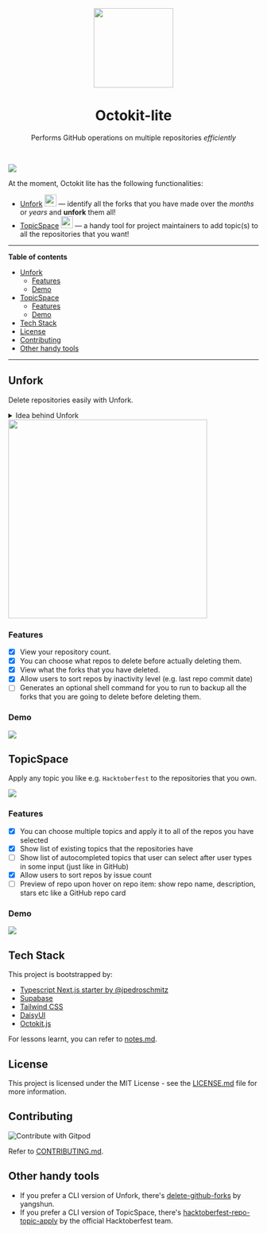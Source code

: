 <div align='center'>
    <img width='160' src='public/logo.png' />
    <h1>Octokit-lite</h1>
    <p>Performs GitHub operations on multiple repositories <i>efficiently</i></p>
    <br />
  <a href="https://gitpod.io/github.com/lyqht/Octokit-lite/">
  </a>
</div>

<a href="https://discord.gg/7y6RXemP"><img src="https://badgen.net/badge/icon/Discord?icon=discord&label" /></a>

At the moment, Octokit lite has the following functionalities:
- [Unfork](#unfork) <img width='24' src='public/unfork_logo.png' /> — identify all the forks that you have made over the _months_ or _years_ and **unfork** them all!
- [TopicSpace](#topicspace) <img width='24' src='public/topicspace_logo.svg' /> — a handy tool for project maintainers to add topic(s) to all the repositories that you want!

---

**Table of contents**
- [Unfork](#unfork)
  - [Features](#features)
  - [Demo](#demo)
- [TopicSpace](#topicspace)
  - [Features](#features-1)
  - [Demo](#demo-1)
- [Tech Stack](#tech-stack)
- [License](#license)
- [Contributing](#contributing)
- [Other handy tools](#other-handy-tools)

---


## Unfork

Delete repositories easily with Unfork.

<details><summary>Idea behind Unfork</summary>

GitHub forks tend to be created for the following reasons:
1. Following tutorials 📖
2. Contributing to open source projects (especially during [Hacktoberfest](https://hacktoberfest.com/)!) 💻
3. GitHub automatically forking stuff for you when you just wanted to view the source code for a particular file of a project 😆

After months and years, usually these forks still stay in your repository — and that's because of how _inconvenient_ it is to identify and delete the many forks that you have made.

Unfork helps you to solve that problem **easily** ✨
</details>

<img src='screenshots/unfork_preview.png' width='400' />

### Features

- [x] View your repository count.
- [x] You can choose what repos to delete before actually deleting them.
- [x] View what the forks that you have deleted.
- [x] Allow users to sort repos by inactivity level (e.g. last repo commit date)
- [ ] Generates an optional shell command for you to run to backup all the forks that you are going to delete before deleting them.

### Demo

![](screenshots/Octokitlite-Unfork-Demo.gif)

## TopicSpace

Apply any topic you like e.g. `Hacktoberfest` to the repositories that you own.

<img src='screenshots/topicspace_preview.png' />

### Features
 
- [x] You can choose multiple topics and apply it to all of the repos you have selected
- [x] Show list of existing topics that the repositories have
- [ ] Show list of autocompleted topics that user can select after user types in some input (just like in GitHub)
- [x] Allow users to sort repos by issue count
- [ ] Preview of repo upon hover on repo item: show repo name, description, stars etc like a GitHub repo card

### Demo

![](screenshots/Octokitlite-TopicSpace-Demo.gif)

## Tech Stack

This project is bootstrapped by:
- [Typescript Next.js starter by @jpedroschmitz](https://github.com/jpedroschmitz/typescript-nextjs-starter)
- [Supabase](https://github.com/supabase/supabase/)
- [Tailwind CSS](https://tailwindcss.com/)
- [DaisyUI](https://github.com/saadeghi/daisyui)
- [Octokit.js](https://github.com/octokit/octokit.js/)

For lessons learnt, you can refer to [notes.md](notes.md).

## License

This project is licensed under the MIT License - see the [LICENSE.md](LICENSE.md) file for more information.

## Contributing

<img
  src="https://img.shields.io/badge/Contribute%20with-Gitpod-908a85?logo=gitpod"
  alt="Contribute with Gitpod"
/>

Refer to [CONTRIBUTING.md](CONTRIBUTING.md).

## Other handy tools

- If you prefer a CLI version of Unfork, there's [delete-github-forks](https://github.com/yangshun/delete-github-forks) by yangshun.
- If you prefer a CLI version of TopicSpace, there's [hacktoberfest-repo-topic-apply](https://github.com/Hacktoberfest/hacktoberfest-repo-topic-apply) by the official Hacktoberfest team.
